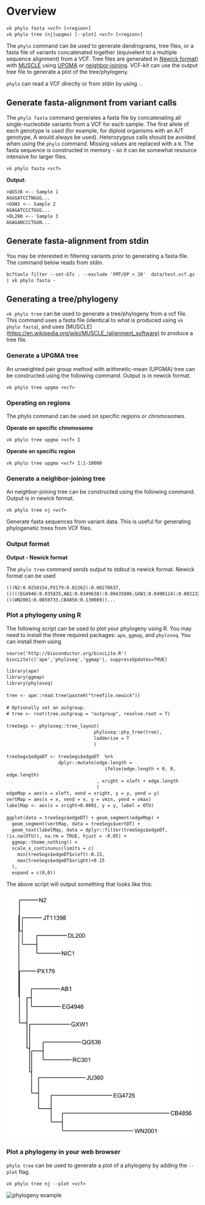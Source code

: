 # Overview

```
vk phylo fasta <vcf> [<region>]
vk phylo tree (nj|upgma) [--plot] <vcf> [<region>]
```

The `phylo` command can be used to generate dendrograms, tree files, or a fasta file of variants concatenated together (equivelent to a multiple sequence alignment) from a VCF. Tree files are generated in [Newick format](http://evolution.genetics.washington.edu/phylip/newicktree.html)) with [MUSCLE](http://drive5.com/muscle/) using [UPGMA](https://en.wikipedia.org/wiki/UPGMA) or [neighbor-joining](https://en.wikipedia.org/wiki/Neighbor_joining). VCF-kit can use the output tree file to  generate a plot of the tree/phylogeny.

`phylo` can read a VCF directly or from stdin by using `-`.

## Generate fasta-alignment from variant calls

The `phylo fasta` command generates a fasta file by concatenating all single-nucleotide variants from a VCF for each sample. The first allele of each genotype is used (for example, for diploid organisms with an A/T genotype, A would always be used). Heterozygous calls should be avoided when using the `phylo` command. Missing values are replaced with a `N`. The fasta sequence is constructed in memory - so it can be somewhat resource intensive for larger files.

```
vk phylo fasta <vcf>
```

__Output__:

```
>QG536 <-- Sample 1
AGGGATCCTNGGG...
>GXW1 <-- Sample 2
AGAGATCCCTGGG...
>DL200 <-- Sample 3
AGAGANCCCTGGN...
```

## Generate fasta-alignment from stdin

You may be interested in filtering variants prior to generating a fasta file. The command below reads from stdin.

```
bcftools filter --set-GTs . --exclude 'FMT/DP < 20'  data/test.vcf.gz | vk phylo fasta -
```

## Generating a tree/phylogeny

`vk phylo tree` can be used to generate a tree/phylogeny from a vcf file. This command uses a fasta file (identical to what is produced using `vk phylo fasta`), and uses [MUSCLE](https://en.wikipedia.org/wiki/MUSCLE_(alignment_software) to produce a tree file. 

### Generate a UPGMA tree

An unweighted pair group method with arithmetic-mean (UPGMA) tree can be constructed using the following command. Output is in newick format.

```
vk phylo tree upgma <vcf>
```

### Operating on regions

The phylo command can be used on specific regions or chromosomes.

__Operate on specific chromosome__

```
vk phylo tree upgma <vcf> I
```

__Operate on specific region__

```
vk phylo tree upgma <vcf> I:1-10000
```

### Generate a neighbor-joining tree

An neighbor-joining tree can be constructed using the following command. Output is in newick format.

```
vk phylo tree nj <vcf>
```

Generate fasta sequences from variant data. This is useful for generating phylogenetic trees from VCF files.

### Output format

__Output - Newick format__

The `phylo tree` command sends output to stdout  is newick format. Newick format can be used 

```
(((N2:0.0250154,PX179:0.02262):0.00270637,(((((EG4946:0.035835,AB1:0.0349638):0.00435886,GXW1:0.0490124):0.00222221,(((WN2001:0.0850733,CB4856:0.130009))...
```

### Plot a phylogeny using R

The following script can be used to plot your phylogeny using R. You may need to install the three required packages: `ape`, `ggmap`, and `phyloseq`. You can install them using 

```
source('http://bioconductor.org/biocLite.R')
biocLite(c('ape','phyloseq','ggmap'), suppressUpdates=TRUE)
```

```
library(ape)
library(ggmap)
library(phyloseq)

tree <- ape::read.tree(paste0("treefile.newick"))

# Optionally set an outgroup.
# tree <- root(tree,outgroup = "outgroup", resolve.root = T)

treeSegs <- phyloseq::tree_layout(
                                phyloseq::phy_tree(tree),
                                ladderize = T
                                )

treeSegs$edgeDT <- treeSegs$edgeDT  %>% 
                   dplyr::mutate(edge.length = 
                                    ifelse(edge.length < 0, 0, edge.length)
                                 , xright = xleft + edge.length
                                 )
edgeMap = aes(x = xleft, xend = xright, y = y, yend = y)
vertMap = aes(x = x, xend = x, y = vmin, yend = vmax)
labelMap <- aes(x = xright+0.0001, y = y, label = OTU)

ggplot(data = treeSegs$edgeDT) + geom_segment(edgeMap) + 
  geom_segment(vertMap, data = treeSegs$vertDT) +
  geom_text(labelMap, data = dplyr::filter(treeSegs$edgeDT, !is.na(OTU)), na.rm = TRUE, hjust = -0.05) +
  ggmap::theme_nothing() + 
  scale_x_continuous(limits = c(
    min(treeSegs$edgeDT$xleft)-0.15,
    max(treeSegs$edgeDT$xright)+0.15
  ),
  expand = c(0,0))
```

The above script will output something that looks like this:

![phylogeny example in R](https://github.com/AndersenLab/vcf-kit/blob/img/phylo_R_example.png?raw=true)

### Plot a phylogeny in your web browser

`phylo tree` can be used to generate a plot of a phylogeny by adding the `--plot` flag. 

```
vk phylo tree nj --plot <vcf>
```

![phylogeny example](https://github.com/AndersenLab/vcf-toolbox/raw/img/tb_phylo.png)
